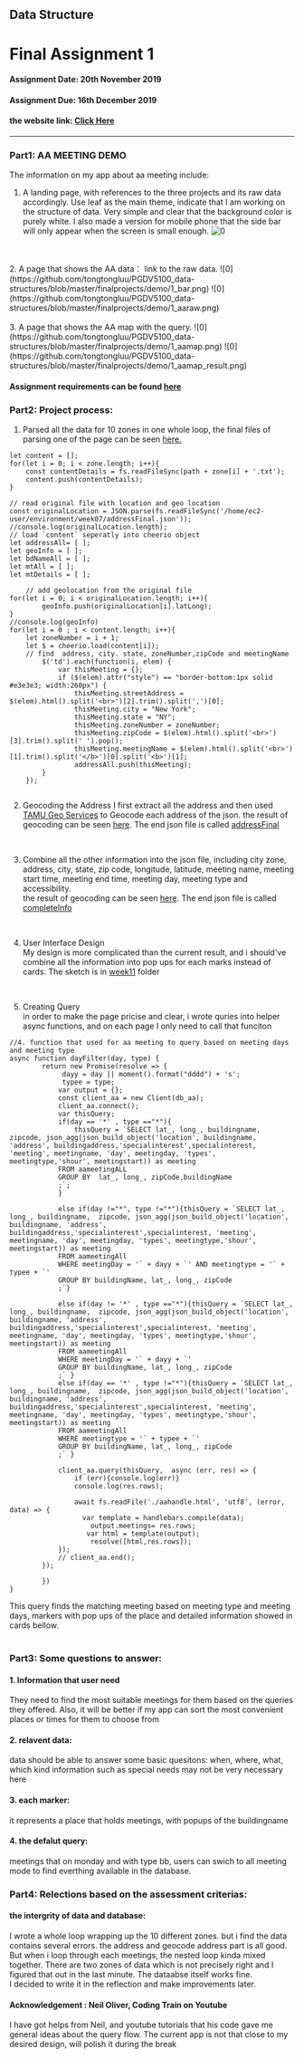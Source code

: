 ## Data Structure
# Final Assignment 1
#### Assignment Date: 20th November 2019
#### Assignment Due: 16th December 2019 
#### the website link:  [Click Here](http://3.84.66.212:8080/) 
--------------------------------------------------
### Part1: AA MEETING DEMO<br/>
The information on my app about aa meeting include:  
1. A landing page, with references to the three projects and its raw data accordingly. 
Use leaf as the main theme, indicate that I am working on the structure of data. Very simple and clear that the background color is purely white.
I also made a version for mobile phone that the side bar will only appear when the screen is small enough.
![0](https://github.com/tongtongluu/PGDV5100_data-structures/blob/master/finalprojects/demo/0_landing.png)
</br>

</br>
2. A page that shows the AA data： link to the raw data.
![0](https://github.com/tongtongluu/PGDV5100_data-structures/blob/master/finalprojects/demo/1_bar.png)
![0](https://github.com/tongtongluu/PGDV5100_data-structures/blob/master/finalprojects/demo/1_aaraw.png)
</br>

</br>
3. A page that shows the AA map with the query.
![0](https://github.com/tongtongluu/PGDV5100_data-structures/blob/master/finalprojects/demo/1_aamap.png)
![0](https://github.com/tongtongluu/PGDV5100_data-structures/blob/master/finalprojects/demo/1_aamap_result.png)


#### Assignment requirements can be found [here](https://github.com/visualizedata/data-structures/blob/master/final_assignment_1.md) <br/>

### Part2: Project process:
1. Parsed all the data for 10 zones in one whole loop, the final files of parsing one of the page can be seen [here.](https://github.com/tongtongluu/PGDV5100_data-structures/blob/master/Week07)<br/>

```
let content = [];
for(let i = 0; i < zone.length; i++){
    const contentDetails = fs.readFileSync(path + zone[i] + '.txt');
    content.push(contentDetails);
}

// read original file with location and geo location
const originalLocation = JSON.parse(fs.readFileSync('/home/ec2-user/environment/week07/addressFinal.json'));
//console.log(originalLocation.length);
// load `content` seperatly into cheerio object
let addressAll= [ ]; 
let geoInfo = [ ];
let bdNameAll = [ ];
let mtAll = [ ];
let mtDetails = [ ];

    // add geolocation from the original file
for(let i = 0; i < originalLocation.length; i++){
        geoInfo.push(originalLocation[i].latLong);
}
//console.log(geoInfo)
for(let i = 0 ; i < content.length; i++){
    let zoneNumber = i + 1;
    let $ = cheerio.load(content[i]);
    // find  address, city. state, zoneNumber,zipCode and meetingName
        $('td').each(function(i, elem) {
            var thisMeeting = {};
            if ($(elem).attr("style") == "border-bottom:1px solid #e3e3e3; width:260px") {
                thisMeeting.streetAddress = $(elem).html().split('<br>')[2].trim().split(',')[0];
                thisMeeting.city = "New York";
                thisMeeting.state = "NY";
                thisMeeting.zoneNumber = zoneNumber;
                thisMeeting.zipCode = $(elem).html().split('<br>')[3].trim().split(' ').pop();
                thisMeeting.meetingName = $(elem).html().split('<br>')[1].trim().split('</b>')[0].split('<b>')[1];
                addressAll.push(thisMeeting);
        }
    });
    
```
2. Geocoding the Address
I first extract all the address and then used [TAMU Geo Services](https://geoservices.tamu.edu/) to Geocode each address of the json. 
the result of geocoding can be seen [here](https://github.com/tongtongluu/PGDV5100_data-structures/blob/master/Week07). The end json file is called [addressFinal](https://github.com/tongtongluu/PGDV5100_data-structures/blob/master/Week07/addressFinal.json)</br>
<br/>

3. Combine all the other information into the json file, including city zone, address, city, state, zip code, longitude, latitude, meeting name, meeting start time, meeting end time, meeting day, meeting type and accessibility. <br/>
the result of geocoding can be seen [here](https://github.com/tongtongluu/PGDV5100_data-structures/blob/master/Week07). The end json file is called [completeInfo](https://github.com/tongtongluu/PGDV5100_data-structures/blob/master/Week07/completeInfo.json)</br>
<br/>

4. User Interface Design </br>
My design is more complicated than the current result, and i should've combine all the information into pop ups for each marks instead of cards.
The sketch is in [week11](https://github.com/tongtongluu/PGDV5100_data-structures/blob/master/Week11) folder <br/>
<br/>


5. Creating Query</br>
in order to make the page pricise and clear, i wrote quries into helper async functions, and on each page I only need to call that funciton</br>

```
//4. function that used for aa meeting to query based on meeting days and meeting type
async function dayFilter(day, type) {
        return new Promise(resolve => {
             dayy = day || moment().format("dddd") + 's'; 
             typee = type;
            var output = {};
            const client_aa = new Client(db_aa);
            client_aa.connect();
            var thisQuery;
            if(day == '*' , type =="*"){
                thisQuery = `SELECT lat_, long_, buildingname,  zipcode, json_agg(json_build_object('location', buildingname, 'address', buildingaddress,'specialinterest',specialinterest, 'meeting', meetingname, 'day', meetingday, 'types', meetingtype,'shour', meetingstart)) as meeting
            FROM aameetingALL
            GROUP BY  lat_, long_, zipCode,buildingName
            ;`;
            }
            
            else if(day !="*", type !="*"){thisQuery = `SELECT lat_, long_, buildingname,  zipcode, json_agg(json_build_object('location', buildingname, 'address', buildingaddress,'specialinterest',specialinterest, 'meeting', meetingname, 'day', meetingday, 'types', meetingtype,'shour', meetingstart)) as meeting
            FROM aameetingAll
            WHERE meetingDay = '` + dayy + `' AND meetingtype = '` + typee + `'
            GROUP BY buildingName, lat_, long_, zipCode
            ;`}
            
            else if(day != '*' , type =="*"){thisQuery = `SELECT lat_, long_, buildingname,  zipcode, json_agg(json_build_object('location', buildingname, 'address', buildingaddress,'specialinterest',specialinterest, 'meeting', meetingname, 'day', meetingday, 'types', meetingtype,'shour', meetingstart)) as meeting
            FROM aameetingAll
            WHERE meetingDay = '` + dayy + `' 
            GROUP BY buildingName, lat_, long_, zipCode
            ;` }
            else if(day == '*' , type !="*"){thisQuery = `SELECT lat_, long_, buildingname,  zipcode, json_agg(json_build_object('location', buildingname, 'address', buildingaddress,'specialinterest',specialinterest, 'meeting', meetingname, 'day', meetingday, 'types', meetingtype,'shour', meetingstart)) as meeting
            FROM aameetingAll
            WHERE meetingtype = '` + typee + `'
            GROUP BY buildingName, lat_, long_, zipCode
            ;` }
            
            client_aa.query(thisQuery,  async (err, res) => {
                if (err){console.log(err)}
                console.log(res.rows);

                await fs.readFile('./aahandle.html', 'utf8', (error, data) => {
                  var template = handlebars.compile(data);
                    output.meetings= res.rows;
                   var html = template(output);
                    resolve([html,res.rows]);
            });
            // client_aa.end();
        });
            
        })
}

```
This query finds the matching meeting based on meeting type and meeting days, markers with pop ups of the place and detailed information showed in cards bellow. <br/>
<br/>

### Part3: Some questions to answer:
#### 1. Information that user need<br/>
They need to find the most suitable meetings for them based on the queries they offered. Also, it will be better if my app can sort the most
convenient places or times for them to choose from
#### 2. relavent data:
data should be able to answer some basic quesitons: when, where, what, which kind
information such as special needs may not be very necessary here
#### 3. each marker:
it represents a place that holds meetings, with popups of the buildingname
#### 4. the defalut query:
meetings that on monday and with type bb, users can swich to all meeting mode to find everthing available in the database.



### Part4: Relections based on the assessment criterias:
#### the intergrity of data and database:
I wrote a whole loop wrapping up the 10 different zones. but i find the data contains several errors.
the address and geocode address part is all good. But when i loop through each meetings, the nested loop kinda mixed together. 
There are two zones of data which is not precisely right and I figured that out in the last minute. The dataabse itself works fine.</br>
I decided to write it in the reflection and make improvements later.

#### Acknowledgement : Neil Oliver, Coding Train on Youtube
I have got helps from Neil, and youtube tutorials that his code gave me general ideas about the query flow.
The current app is not that close to my desired design, will polish it during the break

